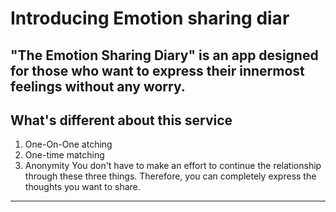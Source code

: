 # Introducing Emotion sharing diar

"The Emotion Sharing Diary" is an app designed for those who want to express their innermost feelings without any worry.
---
## What's different about this service

1. One-On-One atching
2. One-time matching
3. Anonymity
You don't have to make an effort to continue the relationship through these three things. Therefore, you can completely express the thoughts you want to share.
---
